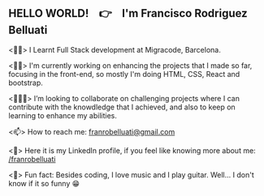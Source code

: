 
<h2>HELLO WORLD!   &nbsp;&nbsp; 👉 &nbsp;&nbsp;  I'm Francisco Rodriguez Belluati</h2>



<🧑‍🎓> I Learnt Full Stack development at Migracode, Barcelona.<br>

<🧑‍💻> I'm currently working on enhancing the projects that I made so far, focusing in the front-end, so mostly I'm doing HTML, CSS, React and bootstrap. <br>

<🧑‍🤝‍🧑> I’m looking to collaborate on challenging projects where I can contribute with the knowdledge that I achieved, and also to keep on learning to enhance my abilities.<br>

<📫> How to reach me: <a href="mailto:franrobelluati@gmail.com">franrobelluati@gmail.com</a><br>

<🔗>  Here it is my LinkedIn profile, if you feel like knowing more about me: <a href="https://www.linkedin.com/in/franrobelluati/">/franrobelluati</a><br>

<🤙> Fun fact: Besides coding, I love music and I play guitar. Well... I don't know if it so funny  😁 


